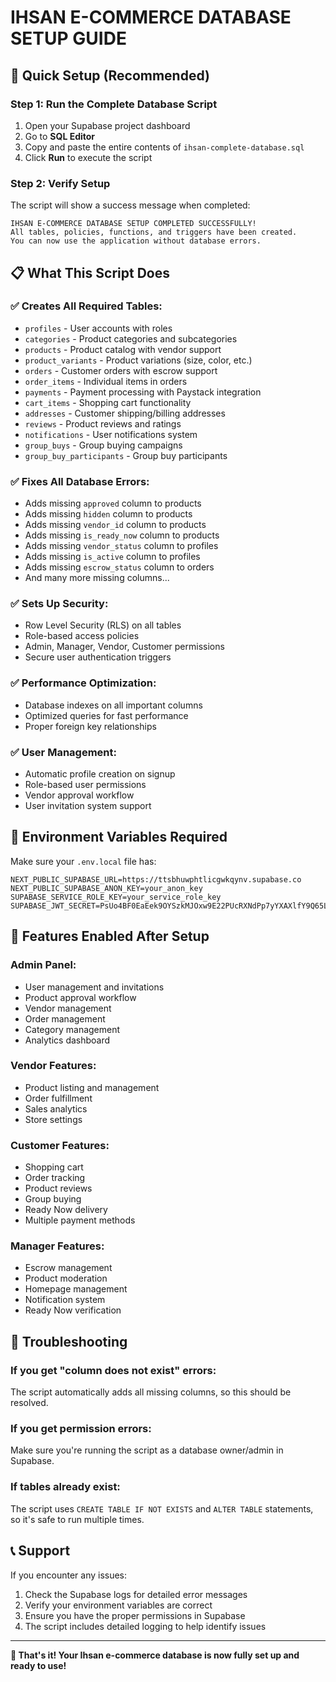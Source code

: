 # IHSAN E-COMMERCE DATABASE SETUP GUIDE

## 🚀 Quick Setup (Recommended)

### Step 1: Run the Complete Database Script
1. Open your Supabase project dashboard
2. Go to **SQL Editor**
3. Copy and paste the entire contents of `ihsan-complete-database.sql`
4. Click **Run** to execute the script

### Step 2: Verify Setup
The script will show a success message when completed:
```
IHSAN E-COMMERCE DATABASE SETUP COMPLETED SUCCESSFULLY!
All tables, policies, functions, and triggers have been created.
You can now use the application without database errors.
```

## 📋 What This Script Does

### ✅ **Creates All Required Tables:**
- `profiles` - User accounts with roles
- `categories` - Product categories and subcategories
- `products` - Product catalog with vendor support
- `product_variants` - Product variations (size, color, etc.)
- `orders` - Customer orders with escrow support
- `order_items` - Individual items in orders
- `payments` - Payment processing with Paystack integration
- `cart_items` - Shopping cart functionality
- `addresses` - Customer shipping/billing addresses
- `reviews` - Product reviews and ratings
- `notifications` - User notifications system
- `group_buys` - Group buying campaigns
- `group_buy_participants` - Group buy participants

### ✅ **Fixes All Database Errors:**
- Adds missing `approved` column to products
- Adds missing `hidden` column to products
- Adds missing `vendor_id` column to products
- Adds missing `is_ready_now` column to products
- Adds missing `vendor_status` column to profiles
- Adds missing `is_active` column to profiles
- Adds missing `escrow_status` column to orders
- And many more missing columns...

### ✅ **Sets Up Security:**
- Row Level Security (RLS) on all tables
- Role-based access policies
- Admin, Manager, Vendor, Customer permissions
- Secure user authentication triggers

### ✅ **Performance Optimization:**
- Database indexes on all important columns
- Optimized queries for fast performance
- Proper foreign key relationships

### ✅ **User Management:**
- Automatic profile creation on signup
- Role-based user permissions
- Vendor approval workflow
- User invitation system support

## 🔧 Environment Variables Required

Make sure your `.env.local` file has:

```env
NEXT_PUBLIC_SUPABASE_URL=https://ttsbhuwphtlicgwkqynv.supabase.co
NEXT_PUBLIC_SUPABASE_ANON_KEY=your_anon_key
SUPABASE_SERVICE_ROLE_KEY=your_service_role_key
SUPABASE_JWT_SECRET=PsUo4BF0EaEek9OYSzkMJOxw9E22PUcRXNdPp7yYXAXlfY9Q65LxLwwa31NRvH+L3MbldokwjD61oyGcXSREdA==
```

## 🎯 Features Enabled After Setup

### **Admin Panel:**
- User management and invitations
- Product approval workflow
- Vendor management
- Order management
- Category management
- Analytics dashboard

### **Vendor Features:**
- Product listing and management
- Order fulfillment
- Sales analytics
- Store settings

### **Customer Features:**
- Shopping cart
- Order tracking
- Product reviews
- Group buying
- Ready Now delivery
- Multiple payment methods

### **Manager Features:**
- Escrow management
- Product moderation
- Homepage management
- Notification system
- Ready Now verification

## 🚨 Troubleshooting

### If you get "column does not exist" errors:
The script automatically adds all missing columns, so this should be resolved.

### If you get permission errors:
Make sure you're running the script as a database owner/admin in Supabase.

### If tables already exist:
The script uses `CREATE TABLE IF NOT EXISTS` and `ALTER TABLE` statements, so it's safe to run multiple times.

## 📞 Support

If you encounter any issues:
1. Check the Supabase logs for detailed error messages
2. Verify your environment variables are correct
3. Ensure you have the proper permissions in Supabase
4. The script includes detailed logging to help identify issues

---

**🎉 That's it! Your Ihsan e-commerce database is now fully set up and ready to use!**
